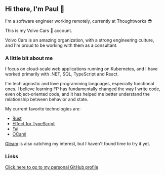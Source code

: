 ## Hi there, I'm Paul 👋

I'm a software engineer working remotely, currently at Thoughtworks 😎

This is my Volvo Cars 🚙 account.

Volvo Cars is an amazing organization, with a strong engineering culture, and I'm proud to be working with them as a consultant.

### A little bit about me

I focus on cloud-scale web applications running on Kubernetes, and I have worked primarily with .NET, SQL, TypeScript and React.

I'm tech agnostic and love programming languages, especially functional ones. I believe learning FP has fundamentally changed the way I write code, even object-oriented code, and it has helped me better understand the relationship between behavior and state.

My current favorite technologies are:

- [Rust](https://www.rust-lang.org/)
- [Effect for TypeScript](https://github.com/Effect-TS/effect)
- [F#](https://fsharp.org/)
- [OCaml](https://ocaml.org)

[Gleam](https://gleam.run/) is also catching my interest, but I haven't found time to try it yet.

### Links

[Click here to go to my personal GitHub profile](https://github.com/brokenthorn/)

